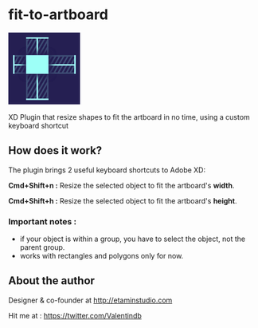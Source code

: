 # fit-to-artboard
![alt text](fit-to-artboard/images/icn-144.png)

XD Plugin that resize shapes to fit the artboard in no time, using a custom keyboard shortcut

## How does it work?

The plugin brings 2 useful keyboard shortcuts to Adobe XD:

**Cmd+Shift+n :** Resize the selected object to fit the artboard's **width**.

**Cmd+Shift+h :** Resize the selected object to fit the artboard's **height**.


### Important notes :
- if your object is within a group, you have to select the object, not the parent group.
- works with rectangles and polygons only for now.

## About the author
Designer & co-founder at http://etaminstudio.com

Hit me at : https://twitter.com/Valentindb


